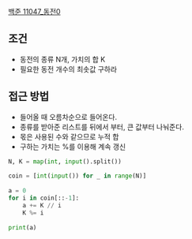 [백준 11047_동전0](https://www.acmicpc.net/problem/11047)


## 조건
- 동전의 종류 N개, 가치의 합 K
- 필요한 동전 개수의 최솟값 구하라



## 접근 방법
- 들어올 때 오름차순으로 들어온다.
- 종류를 받아준 리스트를 뒤에서 부터, 큰 값부터 나눠준다.
- 몫은 사용된 수와 같으므로 누적 합
- 구하는 가치는 %를 이용해 계속 갱신


```python
N, K = map(int, input().split())  
  
coin = [int(input()) for _ in range(N)]  
  
a = 0  
for i in coin[::-1]:  
    a += K // i  
    K %= i  
  
print(a)
```